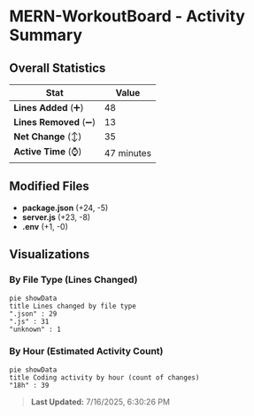 # MERN-WorkoutBoard - Activity Summary 

## Overall Statistics

| Stat                   | Value                                                             |
| ---------------------- | ----------------------------------------------------------------- |
| **Lines Added** (➕)   | 48                                          |
| **Lines Removed** (➖) | 13                                        |
| **Net Change** (↕)    | 35                |
| **Active Time** (⌚)   | 47 minutes |


## Modified Files
- **package.json** (+24, -5)
- **server.js** (+23, -8)
- **.env** (+1, -0)

## Visualizations

### By File Type (Lines Changed)

```mermaid
pie showData
title Lines changed by file type
".json" : 29
".js" : 31
"unknown" : 1
```

### By Hour (Estimated Activity Count)

```mermaid
pie showData
title Coding activity by hour (count of changes)
"18h" : 39
```


> **Last Updated:** 7/16/2025, 6:30:26 PM